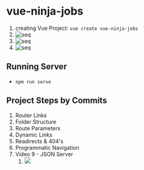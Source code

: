 # vue-ninja-jobs

1. creating Vue Project: `vue create vue-ninja-jobs`
1. ![seq](https://i.imgur.com/uc6d1IA.png)
1. ![seq](https://i.imgur.com/NEPvLgZ.png)
1. ![seq](https://i.imgur.com/m8DdMU4.png)

## Running Server

- `npm run serve`

## Project Steps by Commits

1.  Router Links
2.  Folder Structure
3.  Route Parameters
4.  Dynamic Links
5.  Readirects & 404's
6.  Programmatic Navigation
7.  Video 9 - JSON Server
    1.  ![](https://i.imgur.com/OmT1DL7.png)
